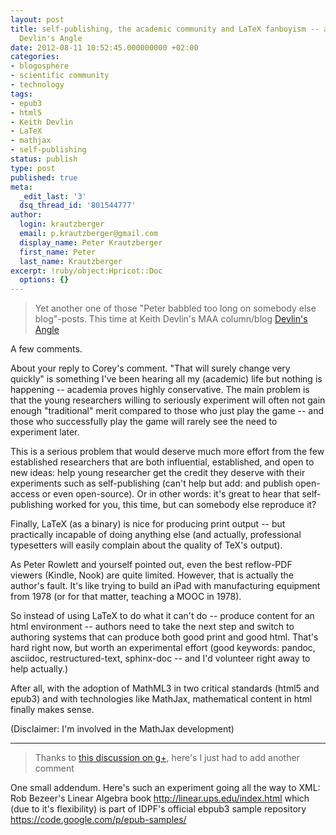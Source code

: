 ```yaml
---
layout: post
title: self-publishing, the academic community and LaTeX fanboyism -- a comment at
  Devlin's Angle
date: 2012-08-11 10:52:45.000000000 +02:00
categories:
- blogosphere
- scientific community
- technology
tags:
- epub3
- html5
- Keith Devlin
- LaTeX
- mathjax
- self-publishing
status: publish
type: post
published: true
meta:
  _edit_last: '3'
  dsq_thread_id: '801544777'
author:
  login: krautzberger
  email: p.krautzberger@gmail.com
  display_name: Peter Krautzberger
  first_name: Peter
  last_name: Krautzberger
excerpt: !ruby/object:Hpricot::Doc
  options: {}
---
```


> Yet another one of those "Peter babbled too long on somebody else blog"-posts. This time at Keith Devlin's MAA column/blog [Devlin's Angle](http://devlinsangle.blogspot.com/2012/08/the-future-of-textbook-publishing-is-us.html)

A few comments.

About your reply to Corey's comment. "That will surely change very quickly" is something I've been hearing all my (academic) life but nothing is happening -- academia proves highly conservative. The main problem is that the young researchers willing to seriously experiment will often not gain enough "traditional" merit compared to those who just play the game -- and those who successfully play the game will rarely see the need to experiment later.

This is a serious problem that would deserve much more effort from the few established researchers that are both influential, established, and open to new ideas: help young researcher get the credit they deserve with their experiments such as self-publishing (can't help but add: and publish open-access or even open-source). Or in other words: it's great to hear that self-publishing worked for you, this time, but can somebody else reproduce it?

Finally, LaTeX (as a binary) is nice for producing print output -- but practically incapable of doing anything else (and actually, professional typesetters will easily complain about the quality of TeX's output).

As Peter Rowlett and yourself pointed out, even the best reflow-PDF viewers (Kindle, Nook) are quite limited. However, that is actually the author's fault. It's like trying to build an iPad with manufacturing equipment from 1978 (or for that matter, teaching a MOOC in 1978).

So instead of using LaTeX to do what it can't do -- produce content for an html environment -- authors need to take the next step and switch to authoring systems that can produce both good print and good html. That's hard right now, but worth an experimental effort (good keywords: pandoc, asciidoc, restructured-text, sphinx-doc -- and I'd volunteer right away to help actually.)

After all, with the adoption of MathML3 in two critical standards (html5 and epub3) and with technologies like MathJax, mathematical content in html finally makes sense.

(Disclaimer: I'm involved in the MathJax development)

* * *

> Thanks to [this discussion on g+](https://plus.google.com/u/0/102694188490946876191/posts/R7Kv6ZXdQsZ), here's I just had to add another comment

One small addendum. Here's such an experiment going all the way to XML: Rob Bezeer's Linear Algebra book http://linear.ups.edu/index.html which (due to it's flexibility) is part of IDPF's official ebpub3 sample repository https://code.google.com/p/epub-samples/